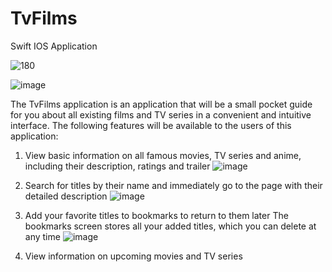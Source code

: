 # TvFilms
Swift IOS Application

![180](https://user-images.githubusercontent.com/81229461/159753529-db989e21-9307-4228-8da7-3c7501a5267b.png)


![image](https://user-images.githubusercontent.com/81229461/159762795-5505b295-4907-4bae-82ba-93b483289180.png)


The TvFilms application is an application that will be a small pocket guide for you about all existing films and TV series in a convenient and intuitive interface. The following features will be available to the users of this application:

1) View basic information on all famous movies, TV series and anime, including their description, ratings and trailer 
   ![image](https://user-images.githubusercontent.com/81229461/159761076-ea5b5843-443a-4190-85af-9ba53c43a3c2.png)

2) Search for titles by their name and immediately go to the page with their detailed description
   ![image](https://user-images.githubusercontent.com/81229461/159761295-89062c9b-cc63-47ad-8ffe-70ea1d7ec9d7.png)

3) Add your favorite titles to bookmarks to return to them later
   The bookmarks screen stores all your added titles, which you can delete at any time
   ![image](https://user-images.githubusercontent.com/81229461/159760593-a2a2fda6-bcc0-4691-a003-86443791d1ab.png)
   
4) View information on upcoming movies and TV series 


